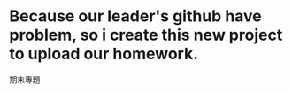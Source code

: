 # Because our leader's github have problem, so i create this new project to upload our homework.
期末專題
